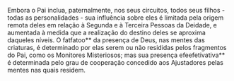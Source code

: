﻿Embora o Pai inclua, paternalmente, nos seus circuitos, todos seus filhos - todas as personalidades -  sua influência sobre eles é limitada pela origem remota deles em relação à Segunda e à Terceira Pessoas da Deidade, e aumentada à medida que a realização do destino deles se aproxima daqueles níveis. O fatfatoo** da presença de Deus, nas mentes das criaturas, é determinado por elas serem ou não resididas pelos fragmentos do Pai, como os Monitores Misteriosos; mas sua presença efeefetivativa** é determinada pelo grau de cooperação concedido aos Ajustadores pelas mentes nas quais residem.